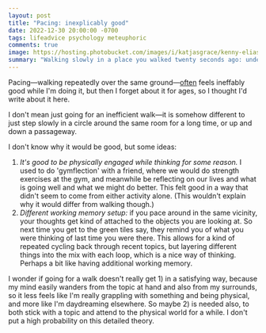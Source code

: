 ```yaml
---
layout: post
title: "Pacing: inexplicably good"
date: 2022-12-30 20:00:00 -0700
tags: lifeadvice psychology meteuphoric
comments: true
image: https://hosting.photobucket.com/images/i/katjasgrace/kenny-eliason-m_rrkduuHkU-unsplash.jpg
summary: "Walking slowly in a place you walked twenty seconds ago: underrated"
---
```

Pacing&mdash;walking repeatedly over the same ground&mdash;[often](https://worldspiritsockpuppet.substack.com/p/oxford-circles-and-planes-19-10-29) feels ineffably good while I'm doing it, but then I forget about it for ages, so I thought I'd write about it here. 

I don't mean just going for an inefficient walk&mdash;it is somehow different to just step slowly in a circle around the same room for a long time, or up and down a passageway. 

I don't know why it would be good, but some ideas:

1. *It's good to be physically engaged while thinking for some reason.* I used to do 'gymflection' with a friend, where we would do strength exercises at the gym, and meanwhile be reflecting on our lives and what is going well and what we might do better. This felt good in a way that didn't seem to come from either activity alone. (This wouldn't explain why it would differ from walking though.)
2. *Different working memory setup:* if you pace around in the same vicinity, your thoughts get kind of attached to the objects you are looking at. So next time you get to the green tiles say, they remind you of what you were thinking of last time you were there. This allows for a kind of repeated cycling back through recent topics, but layering different things into the mix with each loop, which is a nice way of thinking. Perhaps a bit like having additional working memory.

I wonder if going for a walk doesn't really get 1) in a satisfying way, because my mind easily wanders from the topic at hand and also from my surrounds, so it less feels like I'm really grappling with something and being physical, and more like I'm daydreaming elsewhere. So maybe 2) is needed also, to both stick with a topic and attend to the physical world for a while. I don't put a high probability on this detailed theory.